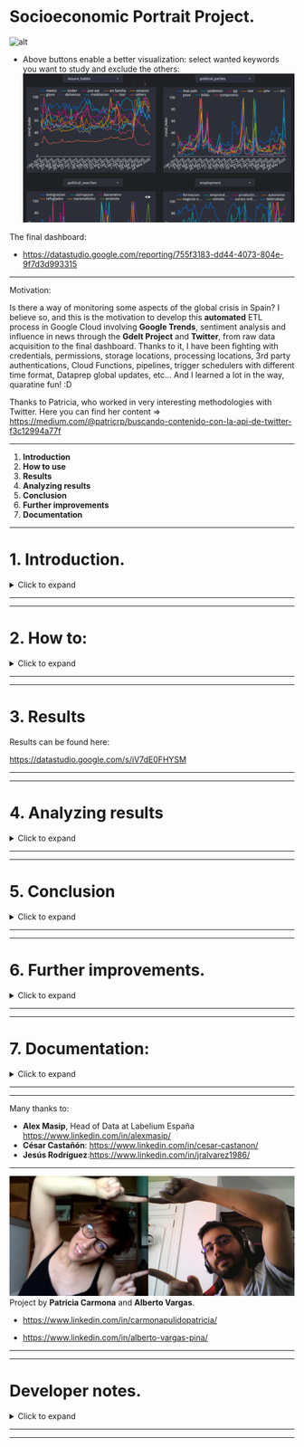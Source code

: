 # Socioeconomic Portrait Project.

![alt](pics/automated_dashboard_preview.gif "uy mola")

- Above buttons enable a better visualization: select wanted keywords you want to study and exclude the others:
![alt](pics/interactive_dashboard.png " ")

The final dashboard:
- https://datastudio.google.com/reporting/755f3183-dd44-4073-804e-9f7d3d993315


-----------------------------

Motivation:

Is there a way of monitoring some aspects of the global crisis in Spain? I believe so, and this is the motivation to develop this **automated** ETL process in Google Cloud involving **Google Trends**, sentiment analysis and influence in news through the **Gdelt Project** and **Twitter**, from raw data acquisition to the final dashboard. Thanks to it, I have been fighting with credentials, permissions, storage locations, processing locations, 3rd party authentications, Cloud Functions, pipelines, trigger schedulers with different time format, Dataprep global updates, etc... And I learned a lot in the way, quaratine fun! :D

Thanks to Patricia, who worked in very interesting methodologies with Twitter. Here you can find her content => https://medium.com/@patricrp/buscando-contenido-con-la-api-de-twitter-f3c12994a77f

-------------------------------

1. **Introduction**
2. **How to use**
3. **Results**
4. **Analyzing results**
5. **Conclusion**
6. **Further improvements**
7. **Documentation**



------------------------------

# 1. Introduction.
<details>
  <summary>Click to expand</summary>
  
----------------- 

Let's show a social point of view of the pandemic's impact in Spain, through an automated ETL involving the following tools in Google Cloud:

- Billing: create a maximum budget to avoid unexpected fees (10€,20€,300€... What suits your project).
- Cloud Function number: Python script sending data to Cloud Storage.
        - Requesting data from Google Trends API.
- Pub/Sub topic: Triggers (activates) the Cloud Function.
- Cloud Scheduler: Schedule a Pub/Sub topic.
- Cloud Storage: Data Lake. Gets fed periodically with the python script.
- Transfer: Load periodically from Cloud Storage to BigQuery (done before with Dataprep, but on September 2020 they will change their pricing and it is going to be unaffordable for any personal project).
- BigQuery: Data Warehouse. 
        - Creates different tables with the output of dataprep. 
        - Performs a weekly query modifying tables.
- Data Studio: Dashboard of results weekly updated, linked to the BigQuery tables.

The Python ETL pipeline is based on this article:

- **https://towardsdatascience.com/creation-of-an-etl-in-google-cloud-platform-for-automated-reporting-8a0309ee8a78**

The Gdelt Queries are based on the shared knowledge with the Data Team of Labelium España:

- **https://medium.com/@a.vargas.pina/biqquery-and-the-gdelt-project-beyond-dreams-of-marketing-analysts-62e586cc0343**



### **TROUBLESHOOTING TIME 1:** ***Golden rules for Cloud Services***:
<details>
  <summary>Click to expand</summary>
---------------------------------

- **1. Your wallet is your sacred temple:** If you won't read all Google documentation carefully, at least go to billing and create a budget with alerts for your project, in case you do something wrong, receiving custom alerts before you spend a lot without noticing. Don't end up living under a bridge. 

- **2. Your sacred temple has no protection by default:** Budget alerts won't cap payment when the limit is reached. They just alert you so you have time to turn everything down in case of panic. It can be configured to cap tho. 
- **3. Worship Location:** While working on the different stages of your project, pay attention to put all your stuff in the very same region. Beware of headaches if don't. 
- **4. Don't panic:** That's all.

</details>



--------------------



### Used tools to analyse the internet in Spain:
<details>
  <summary>Click to expand</summary>
-----------------------------------

***Google Trends***:

- Python. 
- Pytrends library.

Google Trends is a tool that analyses the popularity of top search queries in Google Search across various regions and languages. Basically, what people are looking for in Google.

Google trends searches the maximum on the specified period, makes that maximum the 100% of Trend Index and everything else in the requested dates averaged by that top. If you request information weekly, you will have a point with 100% of Trend Index each week, regardless how popular it is. 

- If you request a list of elements, all elements will be averaged by the top one.

- If you request each of your keywords separately, each keyword will be averaged on time by its own top.

So basically there are 2 ways of using it: Compare the evolution in time of different keywords, or checking the evolution in time of every keyword, each one separately. We took the 2nd path.

- César discovered how tricky is Pytrends. The idea of requesting all at once but separately is his => https://www.linkedin.com/in/cesar-castanon/

-----------------------


***Twitter***: 

Using Tweepy, the Python's library for Twitter requests to generate dataframes for each query.  The built-in function Cursor help to develop a function to create a dataframe and include all tweets from the last 7 days related to a word, recording date, user, id and text for each tweet. The function search includes a complex query, geolocation and language to get only tweets from Spanish people.

We used Twitter Standard API, the *freemium* service, so results were limited up to 7 days and a maximum of mixed results from popular and recent tweets.

This helped us to know what were people talking about unemployment and its effects during COVID-19.

In the twitter folder there is merging-datasets script, you can find the twitter requesting script here, and the process here: 

- **https://medium.com/@patricrp/buscando-contenido-con-la-api-de-twitter-f3c12994a77f**


By the way, work *seriously* with twitter is quite expensive, and we do love programming, but our budget, as our leisure time, is limited.

![alt](pics/twitter_fees.png " ")

-------------------------------


***Gdelt Project***: 

- SQL. 
- Bigquery.

The Gdelt Project is a database with all the news of the world, updated every 15 minutes. It also classifies the incoming data, so you can search topics, themes, people, related people to them... It is impressive, and available in almost 70 languages via BigQuery.

- https://www.gdeltproject.org/

</details>

-------------------------------------------

We want to monitor what spanish news say about certain topics, so the process is the following:

1. Create a dataset with all the spanish newspapers (paper version and digital ones). Taking a glance to  *bigquery/spanish_newspapers.py* you can figure out the created dataset (>150 different media).

2. Make a bigquery table with that dataset.

3. Select the *themes* you want to monitor in the Gdelt database. In *bigquery/bigquery_gdelt_themes_list.sql* you can find all themes available.

4. Make a query filtering by your goals, contrasting against the created table of spanish media and loading the data into a new table, the *main table*. 

5. Divide the info of the *main table* in different tables, for different graphs in Data Studio (to get a faster visualization in Data Studio)

6. Schedule the overwriting of *main table*, to get periodical updates.

7. Schedule the appending of new info to the dashboarding tables.

Updating tables:
![alt](pics/updating_gdelt_tables.png)

List of scheduled queries (Google Trends included)
![alt](pics/list_of_scheduled_queries.png)

8. Plot it in Data Studio.

- Alex taught me how to UNNEST and EXTRACT. Kudos for the sentiment extraction => https://www.linkedin.com/in/alexmasip/

- Jesús gave me a hand with some final SQL statements :) => https://www.linkedin.com/in/jralvarez1986/ 



</details>


------------------------------
-------------------------------

# 2. How to:

<details>
  <summary>Click to expand</summary>
 
------------------------

### Billing.

<details>
  <summary>Click to expand</summary>
 
------------------------
In Cloud environment, select your project, go to billing, and take a glance. Just select a weekly/monthly budget to your project, remember that it is linked to your bank account and a wrong action can cost a lot of money if you don't pay attention.

In Notification Channels you can choose a lot of options, whatever suits you.

![alt](pics/budget_alert.png " ")


</details>

--------------------


### Create a new project and get your credentials here:

<details>
  <summary>Click to expand</summary>
 
------------------------

https://console.cloud.google.com/projectselector2/iam-admin/serviceaccounts?_ga=2.187077160.1256540572.1587286598-806021438.1579453370&pli=1&supportedpurview=project

- Service Account: Give it a nice name.
- Role: Storage Object Admin, Cloud Function

</details>

----------------

### Create a bucket in Cloud Storage

<details>
  <summary>Click to expand</summary>
 
------------------------

https://console.cloud.google.com/storage/create-bucket?
        
- Configure it: Due to our requirements we will use region location (**Europe Multi-region**). Be careful, it can give you a hard headache, mainly if working with BigQuery or data from other regions that are not your selected one. Always locate all buckets where all data sources you are using for the same project. 

</details>

----------------

### Python script

<details>
  <summary>Click to expand</summary>
 
------------------------


*The Python script I'm using is available in the Cloud Function folder*.

- Make sure it runs fine in your PC before uploading to Cloud Function. It is a hassle debugging in the Cloud.

- If you are following my steps (gcsfs library) and a *NotFounderror* arises while trying to upload to Cloud Storage, try the first time uploading manually the requested csv(s) to Cloud, and after that you'll automate the reading/overwriting of this csv(s)


Pytrends (keywords without accents or capital letters. Script available in Cloud Function). The chosen keywords for this project are in the ***cloud_function/requesting_from_pytrends.py***  folder.


- Google Trends: 
        - Has the option of select in which category you want to find your keywords. We have our reasons to not include categories in the code.
        - **Important**: When the requested information is more than a month, it is delivered grouped by week. That means you need to choose carefully when you will start requesting.

It is important to clarify the second point: In my script, I was weekly requesting information from 2019-01-01 to the last sunday, and the script was activated every monday. The problem is the following: 2019-01-01 was Tuesday. Due to the fact that my wanted information was delivered grouped by week, it didn't reach every last sunday, it reached until every last tuesday, so I always was missing 5 days of valuable information and at the end of the week it seemed like I had a 2-week delay for some unknown reason. (I realised while having a shower :D)

- Moreover, instead of appending new information to our tables each week, we are overwriting them intentionally. This is due to how Google process and delivers information from Trends.

If you want another approach, this is an awesome tutorial:

- https://searchengineland.com/learn-how-to-chart-and-track-google-trends-in-data-studio-using-python-329119

</details>

### Deploy the scripts on Google Cloud Function:

<details>
  <summary>Click to expand</summary>
 
------------------------

1. Create a function here
        
- https://console.cloud.google.com/functions/add?
         
2. Trigger: Pub/sub
3. Give a name to your pub/sub topic and select it
4. Runtime: Python 3.7
5. Stage bucket: The bucket you created in GCS
6. Advanced options. Region: Select the same region than the created bucket in GCS (**this is very important**)
7. Service account: The same which you used to export your json credentials.
8. Advanced options. Environment variables: In the code, for private stuff like paths or keywords, instead of writing them, do something like <os.getenv("PROJECT_NAME")> (check the code). Then in this section, write PROJECT_NAME and its real value, both without the str symbol (" "). It looks like it does not work with os.dotenv. If you want to see how to use env variables => https://github.com/albertovpd/cloud_function_example_pytrends 
9. Function to execute: main

- You can measure on your pc how much your script lasts and how much memory uses. Then try using that measurements for the configuration (on RAM and timeout). If you get errors (being completely sure your script works fine and attending to the logs), raise them until it works.
 
 Why the pub/sub topic is **main** or questions about the script structure can be found here:

- https://github.com/albertovpd/pytrends_cloud_function_example

</details>

----------------------


### **TROUBLESHOOTING TIME 2: CF problems** 

<details>
  <summary>Click to expand</summary>
 
------------------------

- If you can deploy your function perfectly but testing it you get the following error:

![alt](pics/cloud_function_error.png " ")

Try debugging the following:

1. When configuring the CF, use a large timeout and memory, in that order. If it works, start reducing that parameters until you use the minimum and still works (if you are going to work with increasing data with time you should foresee that first before assigning the minimal capacity).

2. If nothing seems to work out you should double-check the permissions associated to the used Credentials Accounts.

I have been stuck some time with this error. Maybe some information found here can be useful:

- https://stackoverflow.com/questions/62064082/unknown-error-has-occurred-in-cloud-functions/62119865#62119865

- https://www.reddit.com/r/googlecloud/comments/gs2gd9/an_unknown_error_has_occurred_in_cloud_functions/

- https://www.reddit.com/r/cloudfunctions/comments/gu37ye/huge_amout_of_allocated_memory_needed_for/

- Another issue that looks like black magic to me at this time: *I am sending from a dataframe a csv to Cloud Storage. If there is no file in Storage with the very same name than the csv you are trying to send, you will get an error. It is like instead of sending, you are overwriting one file (I am writing this warning before checking out what is going on. I do not have all the time I want for my projects, so this is a problem for myself from the future).*

</details>

-------------------


### Scheduling

<details>
  <summary>Click to expand</summary>
 
------------------------

### Go to Cloud Scheduler to schedule your topic.


- https://console.cloud.google.com/cloudscheduler/appengine

1. Select the same region than all before
2. Follow instructions and run your job to make sure it works :)
- Be careful copypasting your Pub/Sub. "trigger" and "trigger " are not obviously the same.

### Bigquery 1:

- Create a dataset with the same location than the rest of the project.
- Create a table with the elements of the Cloud Storage bucket (this will be updated with DataPrep)

</details>

### Transfer:

<details>
  <summary>Click to expand</summary>
 
------------------------

- Go to Bigquery => Transfer. 

From there, it is really user-friendly to find your data in Cloud Storage, choose a dataset in Bigquery, append/overwrite the table within the dataset (in our case, append), and schedule it.

There is also the option of triggering it with Pub/Sub, but it is not necessary for me.

A cool option is, once the data is loaded from Cloud Storage to Bigquery, you can configure Transfer to erase the Cloud Storage bucket content (I understand this can save money if you are dealing with heavy volumes of data).

In our case:
- MIRROR the bucket info to the BQ table (because, as explained here, Google Trends works weirdly and the receiving info varies regarding the date interval the user is requesting).
- Ignore 0 errors
- "," as delimitation field
- Exclude 1st row (1st row has the column names)
- **Do not erase the file in Storage after sending it to BigQuery.** Your Cloud Function will not work.

*If you modify the content of Storage, wait at least 1 hour before using Transfer again, as said in this thread https://stackoverflow.com/questions/61126019/not-able-to-update-big-query-table-with-transfer-from-a-storage-file*

</details>

### Dataprep:

<details>
  <summary>Click to expand</summary>
 
------------------------

**This is not part of the pipeline anymore. It has been changed by Transfer. Nevertheless I leave here the information, in case someone finds it useful.**

Dataprep will load and transfer files from Cloud Storage to BigQuery tables in a scheduled process.

- Select your project

- **Very important:** Go to <Settings/profile> and <Settings/project/Dataflow Execution> to locate your Dataprep folder in the same region than the rest of your other Google tools. 

- Go to Cloud Storage and check the location of the dataprep-stagging bucket. If it is not in the location of your project, create a new bucket. In Dataprep/Preferences/Profile modify location of temp directory, job run directory and upload directory.

- Workflow: Manual Job (for testing):

        - Select the Cloud Storage bucket (dataset or datasets).
        - Create a recipe.
        - Select an output for the recipe, Select the BigQuery table you will feed (I think it should be done in Bigquery First).
        - Select wether you want to append or modify the existing tables in BigQuery.
        - In the workflow, use the calendar icon to schedule it (beware of time formats between Cloud Function, Dataprep, BigQuery... Use always the same location (if you can)).

- When the job works fine, do exactly the same but with a scheduled job.

</details>

--------------------------------


### **TROUBLESHOOTING TIME 3:**

<details>
  <summary>Click to expand</summary>
 
------------------------

Follow all mentioned above. Dataprep processes are veeery slow, so you can waste a lot of time waiting for the job to be done and going to the log console.

In our case:

        - Dataflow Execution Settings: Europe-West1 (Belgium)
        - AutoZone
        - n1 standard
        - Truncate table in Bigquery (we'll overwrite continuously the Google Trends data due to how Google Trends works)

</details>

-------------------------------------------------

### Bigquery 2:

<details>
  <summary>Click to expand</summary>
 
------------------------

1. Go there.
2. Create a scheduled query requesting from the tables periodically fed by Transfer, and save them in other tables.

The motivation for this is the following: Data Studio is the cheapest when the dashboarded data is allocated in BigQuery tables. So, if you have all the needed info in a BigQuery table, is a good option to create as much tables as graphs you will have in your Data Studio. Don't create tables randomly, just plan beforehand what you want to show in your dashboard, and how do you want to show it. 

In ***bigquery/tables_python_api*** is available the sql query of Pytrends, in case you want to take a glance.

</details>

### Data Studio:
<details>
  <summary>Click to expand</summary>
 
------------------------
Find your tables in BigQuery and make some art.

**Warning:** I learnt by the hard way not to use Custom Query option in DataStudio, because every time someone opens the dashboard, the query will be performed, and it can cost you kind of A LOT. So always, create your dashboards from BigQuery tables.

Hopefully reddit has a great BigQuery community, and it worth taking a glance there. This was the issue if you're curious: https://www.reddit.com/r/bigquery/comments/gdk5mo/some_help_to_understand_how_i_burnt_the_300_and/

</details>

------------------------------

**- Gdelt Project.**

<details>
  <summary>Click to expand</summary>
 
------------------------

- Filter by country with the help of a personal table, with all main national news (not all national webpage as the .es domain).
- Analyse the sentiment of each filtered news.

The query is available in this folder: ***bigquery_gdelt_project_sql***

</details>

</details>



---------------------------
-------------------------


# 3. Results

Results can be found here:

https://datastudio.google.com/s/iV7dE0FHYSM

-------------------------
------------------------


# 4. Analyzing results
<details>
  <summary>Click to expand</summary>
 
------------------------


Do you remember when refugees or nationalism were main topic on TV in Spain? The topic will come back for other reasons like an economical crisis across Europe?  How long is going to be the keyword "economical war" the main topic of some politicians?

The circumstances we live right now are temporal or it will be part of our future? 

People will spend more money on non necessary purchases like ordering food from home?

Remote working will last after the crisis?
 
At this date, friday 05/06/2020, it is not easy to give an answer, nevertheless this project could set the basis of how understanding the short term past, the present, and maybe the close future.

</details>

-----------------------
-----------------------

# 5. Conclusion 

<details>
  <summary>Click to expand</summary>
 
------------------------


- This project has being very useful to reinforce my Google Cloud domain, which is the main goal, and it is accomplished.

- The second goal is to get more expertise working with Gdelt, performing more accurate filters. After creating my own tables, testing the Gdelt info against it, extracting, unnesting, requesting by last week regardless the day... I think I learned a lot, and also had fun. I do love Gdelt and starting to really appreciate and understand the power of Bigquery SQL.

- It is a drawback the fact that Google Trends delivers information in a *quite weird manner*, it is already processed, and for instance, requesting weekly is pointless for our purposes, you have to request all the period you want to analyse at once. Also doing that implies that the information is delivered by blocks, so if I request information every monday from 1st january 2019, I will get all the info grouped by week, without the last week, making the dashboard look like it is not up to date.

- Working with Twitter in a professional manner is very expensive, out-of-fun-budget. You need to request all written twitters in a region/time, and then analyse that info. We did not see a cheap way of requesting just the number of times a concrete word appears, for example. The requesting is also very slow... I don't want to imagine how expensive could be to have a VM instance requesting and processing 24/7.

</details>

---------------------
---------------------


# 6. Further improvements.

<details>
  <summary>Click to expand</summary>
 
------------------------

- Better research on themes to follow in Gdelt.
- Use Python APis to track Stock Markets on time, and add it to the dashboard :)
- I am in the process of automating an ML algorithm to infere how many times the keyword ***"unemployment"*** is searched in Google one week ahead. 


</details>



----------------------------
-------------------------------

# 7. Documentation:

<details>
  <summary>Click to expand</summary>
 
------------------------

- What is Google Trends (no code)   https://www.karinakumykova.com/2019/03/calculate-search-interest-with-pytrends-api-and-python/

- List of categories: https://github.com/pat310/google-trends-api/wiki/Google-Trends-Categories

- Official documentation: https://pypi.org/project/pytrends/
- Info about how it works: https://www.karinakumykova.com/2019/03/calculate-search-interest-with-pytrends-api-and-python/
- The "real" Google Trends: https://towardsdatascience.com/google-trends-api-for-python-a84bc25db88f
- A great tutorial https://searchengineland.com/learn-how-to-chart-and-track-google-trends-in-data-studio-using-python-329119


- https://github.com/albertovpd/pytrends_cloud_function_example


- The Python ETL pipeline is based on this article **https://towardsdatascience.com/creation-of-an-etl-in-google-cloud-platform-for-automated-reporting-8a0309ee8a78**

- The Gdelt Queries are based on the shared knowledge with the Data Team of Labelium España: **https://medium.com/@a.vargas.pina/biqquery-and-the-gdelt-project-beyond-dreams-of-marketing-analysts-62e586cc0343**

- The final dashboard: - https://datastudio.google.com/reporting/755f3183-dd44-4073-804e-9f7d3d993315

- Twitter code and how-to: **https://medium.com/@patricrp/buscando-contenido-con-la-api-de-twitter-f3c12994a77f**

- https://github.com/albertovpd/automated_etl_google_cloud-social_dashboard

</details>

--------------------------------
-------------------------------


Many thanks to:

- **Alex Masip**, Head of Data at Labelium España https://www.linkedin.com/in/alexmasip/
- **César Castañón**: https://www.linkedin.com/in/cesar-castanon/
- **Jesús Rodríguez**:https://www.linkedin.com/in/jralvarez1986/ 



---------------------

![alt](pics/monguerteam.png " ")
Project by **Patricia Carmona** and **Alberto Vargas**.


- https://www.linkedin.com/in/carmonapulidopatricia/

- https://www.linkedin.com/in/alberto-vargas-pina/





----------------
----------------

# Developer notes.
<details>
  <summary>Click to expand</summary>
 
------------------------

## Python script automation.

- Cloud Storage: Bucket in Europe multi-region (dataprep has not Europe-London location).

- Cloud Function: Testing it will modify the outcome in Cloud Storage.

- Cloud Scheduler for triggering the Cloud Function: 0 3 * * 1 Europe(Germany). It means it will run every monday at 7:00 (GTM2. 0=Sunday => 1=Monday).

- Transfer (Load from Storage to BigQuery): Germany. Weekly, on Monday at 26/10/2020, 05:00. 

*Be careful, if you modify the content of Cloud Storage it will last at least 1 hour to be appreciated by Transfer, as said in this thread https://stackoverflow.com/questions/61126019/not-able-to-update-big-query-table-with-transfer-from-a-storage-file you'll get an nice log like "no changes have bee appreciated to modify the table. This caused a 2-week delay in Pytrends results.*

- BigQuery pytrends: This schedule will run Every Mon at 06:00 Europe/Berlin, starting Mon Jun 08 2020.

*Processed in EU.*

## Gdelt automation.

- Overwriting the *main table*: This schedule will run Every Sun at 23:59 Europe/Paris, starting Sun Jun 21 2020.

- Appending to dashboard tables: This schedule will run Every Mon at 02:00 Europe/Paris, starting Mon Jun 22 2020

*Processed in US.*

**Very important**: My project is in EU but Gdelt is in US. My Gdelt dataset is also in US => don't forget processing location US


</details>

------------------------------
------------------------------
